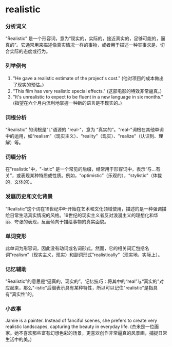 # realistic

### 分析词义

  

"Realistic" 是一个形容词，意为“现实的，实际的，接近真实的，足够可能的，逼真的”。它通常用来描述像真实情况一样的事物，或者用于描述一种实事求是、切合实际的态度或行为。

  

### 列举例句

  

1.  "He gave a realistic estimate of the project's cost." (他对项目的成本做出了现实的预估。)
2.  "This film has very realistic special effects." (这部电影的特效非常逼真。)
3.  "It's unrealistic to expect to be fluent in a new language in six months." (指望在六个月内流利地掌握一种新的语言是不现实的。)

  

### 词根分析

  

"Realistic" 的词根是"L"语源的 "real-"，意为 “真实的”。“real-”词根在其他单词中的运用，如“realism”（现实主义）、“reality”（现实）、"realize"（认识到、理解）等。

  

### 词缀分析

  

在"realistic"中，"-istic" 是一个常见的后缀，经常用于形容词中，表示“与...有关”，或表现某种特质或性质。例如，“optimistic”（乐观的），“stylistic”（体裁的，文体的）。

  

### 发展历史和文化背景

  

“Realistic”这个词在19世纪中叶开始在艺术和文化领域使用，描述的是一种强调描绘日常生活真实情况的风格。19世纪的现实主义者反对浪漫主义的理想化和华丽、夸张的表现，反而倾向于描绘事物的真实面貌。

  

### 单词变形

  

此单词为形容词，因此没有动词或名词形式。然而，它的相关词汇包括名词“realism”（现实主义，现实）和副词形式“realistically”（现实地，实际上）。

  

### 记忆辅助

  

"Realistic"的意思是“逼真的，现实的”。记忆技巧：将其中的“real”与“真实的”对应起来，那么"-istic"后缀表示具有某种特性，所以可以记住"realistic"是指具有“真实性”的。

  

### 小故事

  

Jamie is a painter. Instead of fanciful scenes, she prefers to create very realistic landscapes, capturing the beauty in everyday life. (杰米是一位画家。她不喜欢那些富有幻想色彩的场景，更喜欢创作非常逼真的风景画，捕捉日常生活中的美。)

